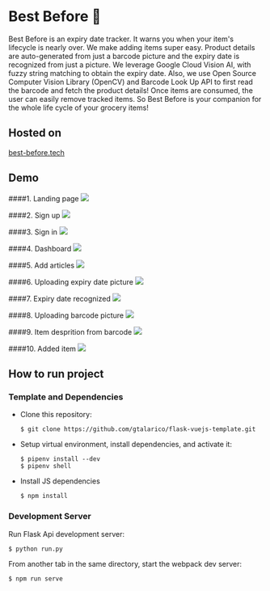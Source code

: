 # Best Before 📅

Best Before is an expiry date tracker. It warns you when your item's lifecycle is nearly over. We make adding items super easy. Product details are auto-generated from just a barcode picture and the expiry date is recognized from just a picture. We leverage Google Cloud Vision AI, with fuzzy string matching to obtain the expiry date. Also, we use Open Source Computer Vision Library (OpenCV) and Barcode Look Up API to first read the barcode and fetch the product details! Once items are consumed, the user can easily remove tracked items. So Best Before is your companion for the whole life cycle of your grocery items!

## Hosted on
[best-before.tech](http://best-before.tech/)

## Demo 
####1. Landing page
![](app/images/demo/LandingPage.png)

####2. Sign up
![](app/images/demo/register.png)

####3. Sign in
![](app/images/demo/login.png)

####4. Dashboard
![](app/images/demo/dashboard.png)

####5. Add articles
![](app/images/demo/NewArticle.png)

####6. Uploading expiry date picture
![](app/images/demo/upload_expiry.png)

####7. Expiry date recognized
![](app/images/demo/expiryRecognition.png)

####8. Uploading barcode picture
![](app/images/demo/barcodeUpload.png)

####9. Item desprition from barcode
![](app/images/demo/automaticBarcode.png)

####10. Added item
![](app/images/demo/addedToArticles.png)

## How to run project
### Template and Dependencies
* Clone this repository:

	```
	$ git clone https://github.com/gtalarico/flask-vuejs-template.git
	```

* Setup virtual environment, install dependencies, and activate it:

	```
	$ pipenv install --dev
	$ pipenv shell
	```

* Install JS dependencies

	```
	$ npm install
	```

### Development Server

Run Flask Api development server:

```
$ python run.py
```

From another tab in the same directory, start the webpack dev server:

```
$ npm run serve
```

